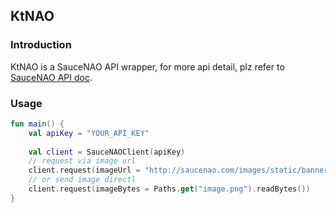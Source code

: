 ## KtNAO

### Introduction

KtNAO is a SauceNAO API wrapper, for more api detail, plz refer to [SauceNAO API doc](https://saucenao.com/user.php?page=search-api).

### Usage

```kotlin
fun main() {
    val apiKey = "YOUR_API_KEY"
    
    val client = SauceNAOClient(apiKey)
    // request via image url
    client.request(imageUrl = "http://saucenao.com/images/static/banner.gif")
    // or send image directl
    client.request(imageBytes = Paths.get("image.png").readBytes())
}


```
